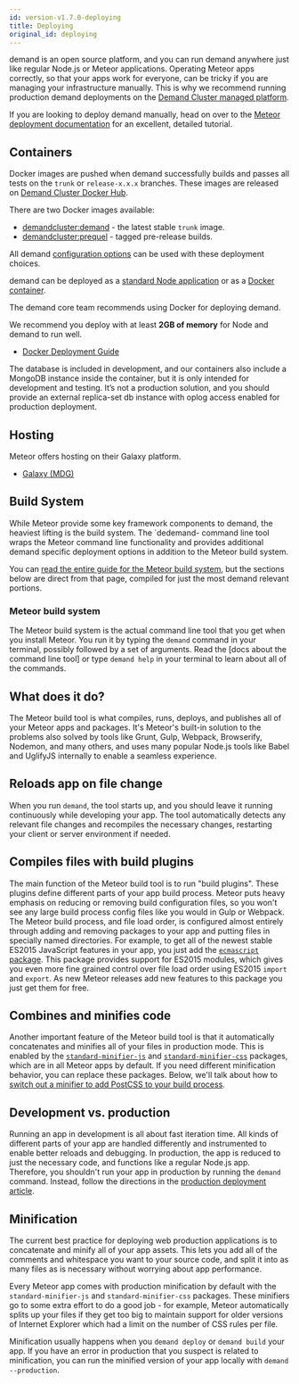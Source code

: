 ```yaml
---
id: version-v1.7.0-deploying
title: Deploying
original_id: deploying
---
```


demand is an open source platform, and you can run demand anywhere just like regular Node.js or Meteor applications. Operating Meteor apps correctly, so that your apps work for everyone, can be tricky if you are managing your infrastructure manually. This is why we recommend running production demand deployments on the [Demand Cluster managed platform](https://demandcluster.com/features#get-a-demo).

If you are looking to deploy demand manually, head on over to the [Meteor deployment documentation](https://guide.meteor.com/deployment.html) for an excellent, detailed tutorial.

## Containers

Docker images are pushed when demand successfully builds and passes all tests on the `trunk` or `release-x.x.x` branches. These images are released on [Demand Cluster Docker Hub](https://hub.docker.com/u/demandcluster/).

There are two Docker images available:

- [demandcluster:demand](https://hub.docker.com/r/demandcluster/demand/) - the latest stable `trunk` image.
- [demandcluster:prequel](https://hub.docker.com/r/demandcluster/prequel/) - tagged pre-release builds.

All demand [configuration options](configuration.md) can be used with these deployment choices.

demand can be deployed as a [standard Node application](https://guide.meteor.com/deployment.html) or as a [Docker container](https://www.docker.com/).

The demand core team recommends using Docker for deploying demand.

We recommend you deploy with at least **2GB of memory** for Node and demand to run well.

- [Docker Deployment Guide](deploying-demand-ing-docker.md)

The database is included in development, and our containers also include a MongoDB instance inside the container, but it is only intended for development and testing. It’s not a production solution, and you should provide an external replica-set db instance with oplog access enabled for production deployment.

## Hosting

Meteor offers hosting on their Galaxy platform.

- [Galaxy (MDG)](https://www.meteor.com/hosting)

## Build System

While Meteor provide some key framework components to demand, the heaviest lifting is the build system. The `dedemand- command line tool wraps the Meteor command line functionality and provides additional demand specific deployment options in addition to the Meteor build system.

You can [read the entire guide for the Meteor build system](https://guide.meteor.com/build-tool.html), but the sections below are direct from that page, compiled for just the most demand relevant portions.

### Meteor build system

The Meteor build system is the actual command line tool that you get when you install Meteor. You run it by typing the `demand` command in your terminal, possibly followed by a set of arguments. Read the [docs about the command line tool] or type `demand help` in your terminal to learn about all of the commands.

## What does it do?

The Meteor build tool is what compiles, runs, deploys, and publishes all of your Meteor apps and packages. It's Meteor's built-in solution to the problems also solved by tools like Grunt, Gulp, Webpack, Browserify, Nodemon, and many others, and uses many popular Node.js tools like Babel and UglifyJS internally to enable a seamless experience.

## Reloads app on file change

When you run `demand`, the tool starts up, and you should leave it running continuously while developing your app. The tool automatically detects any relevant file changes and recompiles the necessary changes, restarting your client or server environment if needed.

## Compiles files with build plugins

The main function of the Meteor build tool is to run "build plugins". These plugins define different parts of your app build process. Meteor puts heavy emphasis on reducing or removing build configuration files, so you won't see any large build process config files like you would in Gulp or Webpack. The Meteor build process, and file load order, is configured almost entirely through adding and removing packages to your app and putting files in specially named directories. For example, to get all of the newest stable ES2015 JavaScript features in your app, you just add the [`ecmascript` package](http://docs.meteor.com/#/full/ecmascript). This package provides support for ES2015 modules, which gives you even more fine grained control over file load order using ES2015 `import` and `export`. As new Meteor releases add new features to this package you just get them for free.

## Combines and minifies code

Another important feature of the Meteor build tool is that it automatically concatenates and minifies all of your files in production mode. This is enabled by the [`standard-minifier-js`](https://atmospherejs.com/meteor/standard-minifiers-js) and [`standard-minifier-css`](https://atmospherejs.com/meteor/standard-minifiers-css) packages, which are in all Meteor apps by default. If you need different minification behavior, you can replace these packages. Below, we'll talk about how to [switch out a minifier to add PostCSS to your build process](#postcss).

## Development vs. production

Running an app in development is all about fast iteration time. All kinds of different parts of your app are handled differently and instrumented to enable better reloads and debugging. In production, the app is reduced to just the necessary code, and functions like a regular Node.js app. Therefore, you shouldn't run your app in production by running the `demand` command. Instead, follow the directions in the [production deployment article](https://guide.meteor.com/deployment.html#custom-deployment).

## Minification

The current best practice for deploying web production applications is to concatenate and minify all of your app assets. This lets you add all of the comments and whitespace you want to your source code, and split it into as many files as is necessary without worrying about app performance.

Every Meteor app comes with production minification by default with the `standard-minifier-js` and `standard-minifier-css` packages. These minifiers go to some extra effort to do a good job - for example, Meteor automatically splits up your files if they get too big to maintain support for older versions of Internet Explorer which had a limit on the number of CSS rules per file.

Minification usually happens when you `demand deploy` or `demand build` your app. If you have an error in production that you suspect is related to minification, you can run the minified version of your app locally with `demand --production`.
